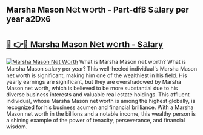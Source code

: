 ## Marsha Mason N𝚎t w𝚘rth - Part-dfB S𝚊lary per year a2Dx6

# <h2><a href="http://gc14uo5.nevu.top/?p=Marsha+Mason">🔗 👉🔴 Marsha Mason N𝚎t w𝚘rth - S𝚊lary</a></h2>

[![Marsha Mason N𝚎t W𝚘rth](https://i.imgur.com/Oavwk0R.jpeg)](http://gc14uo5.nevu.top/?p=Marsha+Mason)
What is Marsha Mason n𝚎t w𝚘rth? What is Marsha Mason s𝚊lary per year?
This well-heeled individual's Marsha Mason net worth is significant, making him one of the wealthiest in his field. His yearly earnings are significant, but they are overshadowed by Marsha Mason net worth, which is believed to be more substantial due to his diverse business interests and valuable real estate holdings. This affluent individual, whose Marsha Mason net worth is among the highest globally, is recognized for his business acumen and financial brilliance. With a Marsha Mason net worth in the billions and a notable income, this wealthy person is a shining example of the power of tenacity, perseverance, and financial wisdom.

